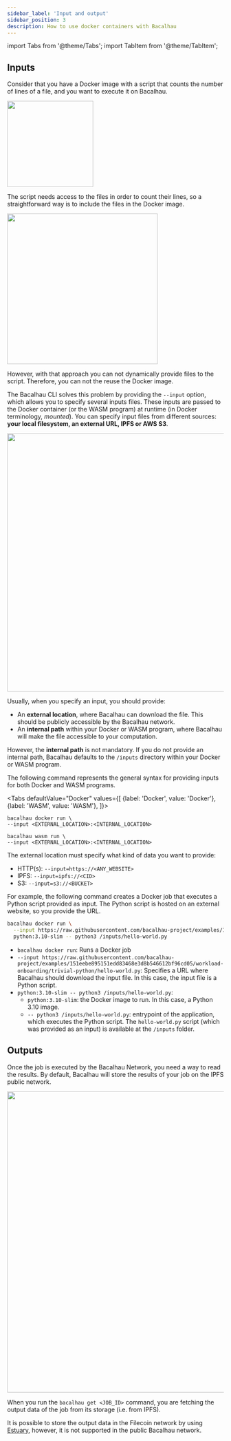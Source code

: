 ```yaml
---
sidebar_label: 'Input and output'
sidebar_position: 3
description: How to use docker containers with Bacalhau
---
```


import Tabs from '@theme/Tabs';
import TabItem from '@theme/TabItem';

## Inputs

Consider that you have a Docker image with a script that counts the number of lines of a file, and you want to execute it on Bacalhau.

<img src="/img/using-cli/inputs-outputs/line-counter.svg" width="200" className="img-center" />

The script needs access to the files in order to count their lines, so a straightforward way is to include the files in the Docker image.

<img src="/img/using-cli/inputs-outputs/line-counter-files.svg" width="350" className="img-center" />

However, with that approach you can not dynamically provide files to the script. 
Therefore, you can not the reuse the Docker image.

The Bacalhau CLI solves this problem by providing the `--input` option, which allows you to specify several inputs files.
These inputs are passed to the Docker container (or the WASM program) at runtime (in Docker terminology, _mounted_).
You can specify input files from different sources: **your local filesystem, an external URL, IPFS or AWS S3**.

<img src="/img/using-cli/inputs-outputs/inputs-sources.svg" width="600" className="img-center" />

Usually, when you specify an input, you should provide:
- An **external location**, where Bacalhau can download the file. This should be publicly accessible by the Bacalhau network.
- An **internal path** within your Docker or WASM program, where Bacalhau will make the file accessible to your computation.

However, the **internal path** is not mandatory. If you do not provide an internal path, Bacalhau defaults to the `/inputs` directory within your Docker or WASM program.

The following command represents the general syntax for providing inputs for both Docker and WASM programs.

<Tabs
defaultValue="Docker"
values={[
{label: 'Docker', value: 'Docker'},
{label: 'WASM', value: 'WASM'},
]}>
<TabItem value="Docker">

    bacalhau docker run \
    --input <EXTERNAL_LOCATION>:<INTERNAL_LOCATION>

</TabItem>
<TabItem value="WASM">

    bacalhau wasm run \
    --input <EXTERNAL_LOCATION>:<INTERNAL_LOCATION>

</TabItem>
</Tabs>

The external location must specify what kind of data you want to provide:

- HTTP(s): `--input=https://<ANY_WEBSITE>`
- IPFS: `--input=ipfs://<CID>`
- S3: `--input=s3://<BUCKET>`


For example, the following command creates a Docker job that executes a Python script provided as input.
The Python script is hosted on an external website, so you provide the URL.

```bash
bacalhau docker run \
  --input https://raw.githubusercontent.com/bacalhau-project/examples/151eebe895151edd83468e3d8b546612bf96cd05/workload-onboarding/trivial-python/hello-world.py \
  python:3.10-slim -- python3 /inputs/hello-world.py
```

* `bacalhau docker run`: Runs a Docker job
* `--input https://raw.githubusercontent.com/bacalhau-project/examples/151eebe895151edd83468e3d8b546612bf96cd05/workload-onboarding/trivial-python/hello-world.py`:
Specifies a URL where Bacalhau should download the input file. In this case, the input file is a Python script.
* `python:3.10-slim -- python3 /inputs/hello-world.py`: 
  * `python:3.10-slim`: the Docker image to run. In this case, a Python 3.10 image.
  * `-- python3 /inputs/hello-world.py`: entrypoint of the application, which executes the Python script.
  The `hello-world.py` script (which was provided as an input) is available at the `/inputs` folder.

## Outputs

Once the job is executed by the Bacalhau Network, you need a way to read the results.
By default, Bacalhau will store the results of your job on the IPFS public network.

<img src="/img/using-cli/inputs-outputs/outputs.svg" width="700" className="img-center" />

When you run the `bacalhau get <JOB_ID>` command, you are fetching the output data of the job from its storage (i.e. from IPFS).

It is possible to store the output data in the Filecoin network by using [Estuary](https://estuary.tech/), however, it is not supported in the public Bacalhau network.